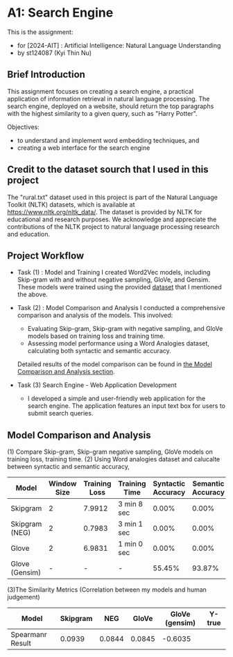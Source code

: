 # A1: Search Engine

This is the assignment:
- for [2024-AIT] : Artificial Intelligence: Natural Language Understanding
- by st124087 (Kyi Thin Nu)

## Brief Introduction

This assignment focuses on creating a search engine, a practical application of information retrieval in natural language processing. The search engine, deployed on a website, should return the top paragraphs with the highest similarity to a given query, such as "Harry Potter". 

Objectives:
 - to understand and implement word embedding techniques, and
 - creating a web interface for the search engine

## Credit to the dataset sourch that I used in this project
The "rural.txt" dataset used in this project is part of the Natural Language Toolkit (NLTK) datasets, which is available at https://www.nltk.org/nltk_data/. The dataset is provided by NLTK for educational and research purposes. We acknowledge and appreciate the contributions of the NLTK project to natural language processing research and education.

## Project Workflow
 - Task (1) : Model and Training
    I created Word2Vec models, including Skip-gram with and without negative sampling, GloVe, and Gensim. These models were trained using the provided [dataset](#credit-to-the-dataset-sourch-that-i-used-in-this-project) that I mentioned the above.

- Task (2) : Model Comparison and Analysis
    I conducted a comprehensive comparison and analysis of the models. This involved:
    - Evaluating Skip-gram, Skip-gram with negative sampling, and GloVe models based on training loss and training time.
    - Assessing model performance using a Word Analogies dataset, calculating both syntactic and semantic accuracy.

    Detailed results of the model comparison can be found in [the Model Comparison and Analysis section](#model-comparison-and-analysis).

- Task (3) Search Engine - Web Application Development
    - I developed a simple and user-friendly web application for the search engine. The application features an input text box for users to submit search queries.

## Model Comparison and Analysis
(1) Compare Skip-gram, Skip-gram negative sampling, GloVe models on training loss, training time.
(2) Using Word analogies dataset and calucalte between syntactic and semantic accuracy, 

 Model             | Window Size | Training Loss | Training Time | Syntactic Accuracy | Semantic Accuracy |
|------------------|-------------|---------------|---------------|--------------------|------------|
| Skipgram         | 2           | 7.9912         | 3 min 8 sec | 0.00%              | 0.00%     |
| Skipgram (NEG)   | 2           | 0.7983         | 3 min 1 sec | 0.00%              | 0.00%     |
| Glove            | 2           | 6.9831         | 1 min 0 sec | 0.00%              | 0.00%     |
| Glove (Gensim)   | -           | -              | -           | 55.45%             | 93.87%    |

(3)The Similarity Metrics (Correlation between my models and human judgement)

Model             | Skipgram | NEG | GloVe | GloVe (gensim) | Y-true |
|----------------- |---------|-----|-------|----------------|--------|
| Spearmanr Result | 0.0939  | 0.0844 | 0.0845  | -0.6035   |   |